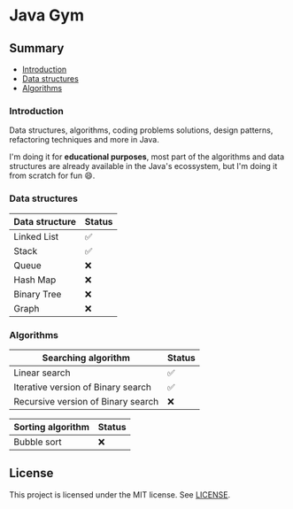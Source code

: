 # Java Gym

## Summary

- [Introduction](#introduction) 
- [Data structures](#data-structures)
- [Algorithms](#algorithms)

### Introduction

Data structures, algorithms, coding problems solutions, design patterns, refactoring techniques and more in Java.

I'm doing it for **educational purposes**, most part of the algorithms and data structures are already available in the Java's ecossystem, but I'm doing it from scratch for fun :smile:.

### Data structures

| Data structure | Status             |
|----------------|--------------------|
| Linked List    | :white_check_mark: |
| Stack          | :white_check_mark: |
| Queue          | :x:                |
| Hash Map       | :x:                |
| Binary Tree    | :x:                |
| Graph          | :x:                |

### Algorithms

| Searching algorithm                | Status             |
|------------------------------------|--------------------|
| Linear search                      | :white_check_mark: |
| Iterative version of Binary search | :white_check_mark: |
| Recursive version of Binary search | :x:                |

| Sorting algorithm | Status |
|-------------------|--------|
| Bubble sort       | :x:    |

## License
This project is licensed under the MIT license. See [LICENSE](./LICENSE).
